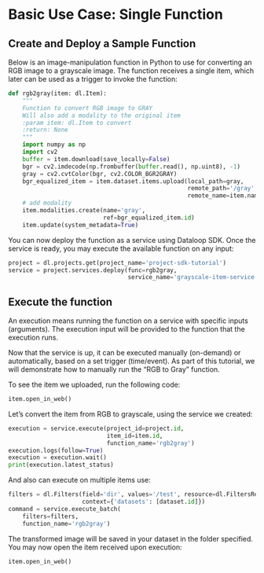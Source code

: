 # Basic Use Case: Single Function  
## Create and Deploy a Sample Function  
Below is an image-manipulation function in Python to use for converting an RGB image to a grayscale image. The function receives a single item, which later can be used as a trigger to invoke the function:  

```python
def rgb2gray(item: dl.Item):
    """
    Function to convert RGB image to GRAY
    Will also add a modality to the original item
    :param item: dl.Item to convert
    :return: None
    """
    import numpy as np
    import cv2
    buffer = item.download(save_locally=False)
    bgr = cv2.imdecode(np.frombuffer(buffer.read(), np.uint8), -1)
    gray = cv2.cvtColor(bgr, cv2.COLOR_BGR2GRAY)
    bgr_equalized_item = item.dataset.items.upload(local_path=gray,
                                                   remote_path='/gray' + item.dir,
                                                   remote_name=item.name)
    # add modality
    item.modalities.create(name='gray',
                           ref=bgr_equalized_item.id)
    item.update(system_metadata=True)
```
You can now deploy the function as a service using Dataloop SDK. Once the service is ready, you may execute the available function on any input:  

```python
project = dl.projects.get(project_name='project-sdk-tutorial')
service = project.services.deploy(func=rgb2gray,
                                  service_name='grayscale-item-service')
```
## Execute the function  
An execution means running the function on a service with specific inputs (arguments). The execution input will be provided to the function that the execution runs.  
  
Now that the service is up, it can be executed manually (on-demand) or automatically, based on a set trigger (time/event). As part of this tutorial, we will demonstrate how to manually run the “RGB to Gray” function.  
  
To see the item we uploaded, run the following code:  

```python
item.open_in_web()
```
Let’s convert the item from RGB to grayscale, using the service we created:  

```python
execution = service.execute(project_id=project.id,
                            item_id=item.id,
                            function_name='rgb2gray')
execution.logs(follow=True)
execution = execution.wait()
print(execution.latest_status)
```
And also can execute on multiple items use:  

```python
filters = dl.Filters(field='dir', values='/test', resource=dl.FiltersResource.ITEM,
                     context={'datasets': [dataset.id]})
command = service.execute_batch(
    filters=filters,
    function_name='rgb2gray')
```
The transformed image will be saved in your dataset in the folder specified.  
You may now open the item received upon execution:  

```python
item.open_in_web()
```
